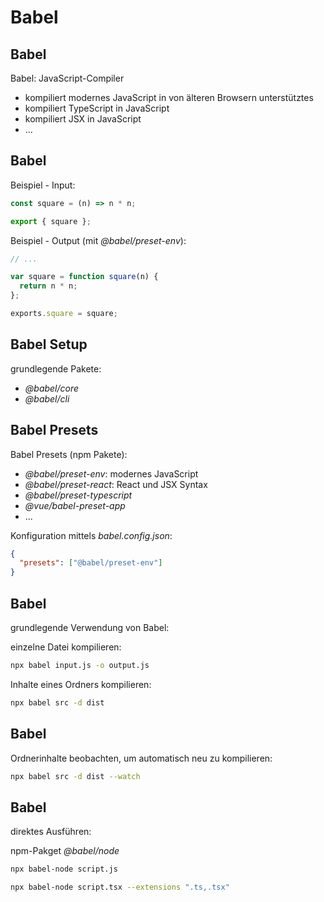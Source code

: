 # Babel

## Babel

Babel: JavaScript-Compiler

- kompiliert modernes JavaScript in von älteren Browsern unterstütztes
- kompiliert TypeScript in JavaScript
- kompiliert JSX in JavaScript
- ...

## Babel

Beispiel - Input:

```js
const square = (n) => n * n;

export { square };
```

Beispiel - Output (mit _@babel/preset-env_):

```js
// ...

var square = function square(n) {
  return n * n;
};

exports.square = square;
```

## Babel Setup

grundlegende Pakete:

- _@babel/core_
- _@babel/cli_

## Babel Presets

Babel Presets (npm Pakete):

- _@babel/preset-env_: modernes JavaScript
- _@babel/preset-react_: React und JSX Syntax
- _@babel/preset-typescript_
- _@vue/babel-preset-app_
- ...

Konfiguration mittels _babel.config.json_:

```json
{
  "presets": ["@babel/preset-env"]
}
```

## Babel

grundlegende Verwendung von Babel:

einzelne Datei kompilieren:

```bash
npx babel input.js -o output.js
```

Inhalte eines Ordners kompilieren:

```bash
npx babel src -d dist
```

## Babel

Ordnerinhalte beobachten, um automatisch neu zu kompilieren:

```bash
npx babel src -d dist --watch
```

## Babel

direktes Ausführen:

npm-Pakget _@babel/node_

```bash
npx babel-node script.js
```

```bash
npx babel-node script.tsx --extensions ".ts,.tsx"
```
